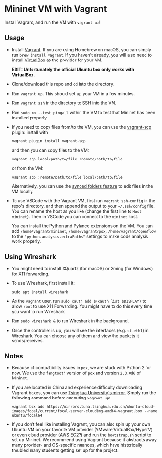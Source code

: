 # Mininet VM with Vagrant

Install Vagrant, and run the VM with `vagrant up`!

## Usage

* Install [Vagrant](https://www.vagrantup.com/downloads).
  If you are using Homebrew on macOS, you can simply run `brew install vagrant`.
  If you haven't already, you will also need to install [VirtualBox](https://www.virtualbox.org/wiki/Downloads) as
  the provider for your VM.
  
  **EDIT: Unfortunately the official Ubuntu box only works with VirtualBox.**

* Clone/download this repo and `cd` into the directory.
* Run `vagrant up`. This should set up your VM in a few minutes.
* Run `vagrant ssh` in the directory to SSH into the VM.
* Run `sudo mn --test pingall` within the VM to test that Mininet has been installed properly.
* If you need to copy files from/to the VM, you can use the [vagrant-scp](https://github.com/invernizzi/vagrant-scp)
  plugin: install with 
      
      vagrant plugin install vagrant-scp
      
  and then you can copy files to the VM:

      vagrant scp local/path/to/file :remote/path/to/file

  or from the VM: 

      vagrant scp :remote/path/to/file local/path/to/file
     
  Alternatively, you can use the [synced folders feature](https://www.vagrantup.com/docs/synced-folders/basic_usage) to edit files in the VM locally.

* To use VSCode with the Vagrant VM, first run `vagrant ssh-config` in the
  repo's directory, and then append the output to your `~/.ssh/config` file.
  You can rename the host as you like (change the first line to `Host mininet`).
  Then in VSCode you can connect to the `mininet` host.
  
  You can install the Python and Pylance extensions on the VM. You can add
  `/home/vagrant/mininet`, `/home/vagrant/pox`, `/home/vagrant/openflow`
  to the `"python.analysis.extraPaths"` settings to make code analysis work
  properly.

## Using Wireshark

* You might need to install XQuartz (for macOS) or Xming (for Windows) for X11 forwarding.
* To use Wireshark, first install it:

      sudo apt install wireshark

* As the `vagrant` user, run `sudo xauth add $(xauth list $DISPLAY)` to allow `root` to use X11 Forwarding.
  You might have to do this every time you want to run Wireshark.
* Run `sudo wireshark &` to run Wireshark in the background.
* Once the controller is up, you will see the interfaces (e.g. `s1-eth1`) in Wireshark. You can choose any
  of them and view the packets it sends/receives.


## Notes

* Because of compatibility issues in `pox`, we are stuck with Python 2 for now.
  We use the `fangtooth` version of `pox` and version `2.3.0d6` of Mininet.
* If you are located in China and experience difficulty downloading Vagrant boxes, you can use
  [Tsinghua University's mirror](https://mirrors.tuna.tsinghua.edu.cn/ubuntu-cloud-images/focal/current/).
  Simply run the following command before executing `vagrant up`:
  
      vagrant box add https://mirrors.tuna.tsinghua.edu.cn/ubuntu-cloud-images/focal/current/focal-server-cloudimg-amd64-vagrant.box --name ubuntu/focal64

* If you don't feel like installing Vagrant, you can also spin up your own Ubuntu VM on your favorite VM provider (VMware/VirtualBox/HyperV) or even cloud provider (AWS EC2?) and run the `bootstrap.sh` script to set up Mininet. We recommend using Vagrant because it abstracts away many provider- and OS-specific nuances, which have historically troubled many students getting set up for the project.
